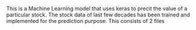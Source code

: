 This is a Machine Learning model that uses keras to precit the value of a particular stock. The stock data of last few decades has been trained and implemented for the prediction purpose. This consists of 2 files 
